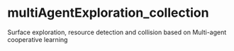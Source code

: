 # multiAgentExploration_collection
Surface exploration, resource detection and collision based on Multi-agent cooperative learning
